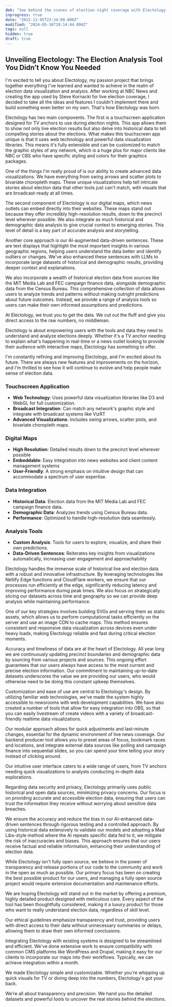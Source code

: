```yaml
---
dek: "See behind the scenes of election night coverage with Electology, the new tool transforming live data analysis."
inprogress: true
date: "2022-12-05T23:34:09.000Z"
modified: "2024-05-16T18:14:44.000Z"
tags: null
hidden: true
draft: true
---
```

## Unveiling Electology: The Election Analysis Tool You Didn’t Know You Needed

I'm excited to tell you about Electology, my passion project that brings together everything I've learned and wanted to achieve in the realm of election data visualization and analysis. After working at NBC News and creating the app used by Steve Kornacki for live election coverage, I decided to take all the ideas and features I couldn't implement there and build something even better on my own. That's how Electology was born.

Electology has two main components. The first is a touchscreen application designed for TV anchors to use during election nights. This app allows them to show not only live election results but also delve into historical data to tell compelling stories about the elections. What makes this touchscreen app unique is that it uses web technology and powerful data visualization libraries. This means it's fully extensible and can be customized to match the graphic styles of any network, which is a huge plus for major clients like NBC or CBS who have specific styling and colors for their graphics packages.

One of the things I'm really proud of is our ability to create advanced data visualizations. We have everything from swing arrows and scatter plots to bivariate choropleth maps. These unique visualizations help tell intricate stories about election data that other tools just can't match, with visuals that are broadcast-ready at all times.

The second component of Electology is our digital maps, which news outlets can embed directly into their websites. These maps stand out because they offer incredibly high-resolution results, down to the precinct level wherever possible. We also integrate as much historical and demographic data analysis to give crucial context to emerging stories. This level of detail is a key part of accurate analysis and storytelling.

Another core approach is our AI-augmented data-driven sentences. These are text displays that highlight the most important insights in various geographic regions, helping users understand the data better and identify outliers or changes. We've also enhanced these sentences with LLMs to incorporate large datasets of historical and demographic results, providing deeper context and explanations.

We also incorporate a wealth of historical election data from sources like the MIT Media Lab and FEC campaign finance data, alongside demographic data from the Census Bureau. This comprehensive collection of data allows users to analyze trends and patterns without making outright predictions about future outcomes. Instead, we provide a range of analysis tools so users can make their own informed assumptions and predictions.

At Electology, we trust you to get the data. We cut out the fluff and give you direct access to the raw numbers, no middleman.

Electology is about empowering users with the tools and data they need to understand and analyze elections deeply. Whether it's a TV anchor needing to explain what's happening in real-time or a news outlet looking to provide their audience with interactive maps, Electology has something to offer.

I'm constantly refining and improving Electology, and I'm excited about its future. There are always new features and improvements on the horizon, and I'm thrilled to see how it will continue to evolve and help people make sense of election data.

### Touchscreen Application

- **Web Technology**: Uses powerful data visualization libraries like D3 and WebGL for full customization.
- **Broadcast Integration**: Can match any network's graphic style and integrate with broadcast systems like VizRT
- **Advanced Visualizations**: Includes swing arrows, scatter plots, and bivariate choropleth maps.

### Digital Maps

- **High Resolution**: Detailed results down to the precinct level wherever possible
- **Embeddable**: Easy integration into news websites and client content management systems
- **User-Friendly**: A strong emphasis on intuitive design that can accommodate a spectrum of user expertise.

### Data Integration

- **Historical Data**: Election data from the MIT Media Lab and FEC campaign finance data.
- **Demographic Data**: Analyzes trends using Census Bureau data.
- **Performance**: Optimized to handle high-resolution data seamlessly.

### Analysis Tools

- **Custom Analysis**: Tools for users to explore, visualize, and share their own predictions.
- **Data-Driven Sentences**: Reiterates key insights from visualizations automatically, increasing user engagement and approachability

Electology handles the immense scale of historical live and election data with a robust and innovative infrastructure. By leveraging technologies like Netlify Edge functions and CloudFlare workers, we ensure that our processes run efficiently at the edge, significantly reducing latency and improving performance during peak times. We also focus on strategically slicing our datasets across time and geography so we can provide deep analysis while maintaining performance.

One of our key strategies involves building SVGs and serving them as static assets, which allows us to perform computational tasks efficiently on the server and use an image CDN to cache maps. This method ensures consistent and responsive data visualization across devices even under heavy loads, making Electology reliable and fast during critical election moments.

Accuracy and timeliness of data are at the heart of Electology. All year long we are continuously updating precinct boundaries and demographic data by sourcing from various projects and sources. This ongoing effort guarantees that our users always have access to the most current and precise election information. Our commitment to maintaining up-to-date datasets underscores the value we are providing our users, who would otherwise need to be doing this constant upkeep themselves.

Customization and ease of use are central to Electology's design. By utilizing familiar web technologies, we've made the system highly accessible to newsrooms with web development capabilities. We have also created a number of tools that allow for easy integration into OBS, so that you can easily livestream of create videos with a variety of broadcast-friendly realtime data visualizations.

Our modular approach allows for quick adjustments and last-minute changes, essential for the dynamic environment of live news coverage. Our backend producer tool allows you to preset areas of focus, bookmark races and locations, and integrate external data sources like polling and campaign finance into sequential slides, so you can spend your time telling your story instead of clicking around.

Our intuitive user interface caters to a wide range of users, from TV anchors needing quick visualizations to analysts conducting in-depth data explorations.

Regarding data security and privacy, Electology primarily uses public historical and open data sources, minimizing privacy concerns. Our focus is on providing accurate and accessible election data, ensuring that users can trust the information they receive without worrying about sensitive data breaches.

We ensure the accuracy and reduce the bias in our AI-enhanced data-driven sentences through rigorous testing and a controlled approach. By using historical data extensively to validate our models and adopting a Mad Libs-style method where the AI repeats specific data fed to it, we mitigate the risk of inaccuracies and biases. This approach ensures that our users receive factual and reliable information, enhancing their understanding of election data.

While Electology isn't fully open source, we believe in the power of transparency and release portions of our code to the community and work in the open as much as possible. Our primary focus has been on creating the best possible product for our users, and managing a fully open source project would require extensive documentation and maintenance efforts.

We are hoping Electology will stand out in the market by offering a premium, highly detailed product designed with meticulous care. Every aspect of the tool has been thoughtfully considered, making it a luxury product for those who want to really understand election data, regardless of skill level.

Our ethical guidelines emphasize transparency and trust, providing users with direct access to their data without unnecessary summaries or delays, allowing them to draw their own informed conclusions.

Integrating Electology with existing systems is designed to be streamlined and efficient. We've done extensive work to ensure compatibility with common CMS platforms like WordPress and Drupal, making it easy for our clients to incorporate our maps into their workflows. Typically, we can achieve integration within a month.

We made Electology simple and customizable. Whether you're whipping up quick visuals for TV or diving deep into the numbers, Electology's got your back.

We’re all about transparency and precision. We hand you the detailed datasets and powerful tools to uncover the real stories behind the elections.